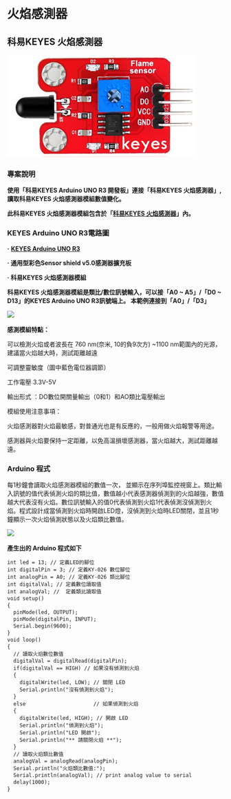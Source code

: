# 火焰感測器

## **科易KEYES 火焰感測器**

![](../.gitbook/assets/火焰感測器-1.JPG)

### **專案說明**

**使用「科易KEYES Arduino UNO R3 開發板」連接「科易KEYES 火焰感測器」,讀取科易KEYES 火焰感測器模組數值變化。**

**此科易KEYES 火焰感測器模組包含於「**[**科易KEYES 火焰感測器**](https://www.robotkingdom.com.tw/product/keyes-flamesensor/)**」內。**

### **KEYES Arduino UNO R3電路圖**

**·**  [**KEYES Arduino UNO R3**](https://www.robotkingdom.com.tw/product/keyes-uno-r3/)

**·  通用型彩色Sensor shield v5.0感測器擴充板**

**·  科易KEYES 火焰感測器模組**

**科易KEYES 火焰感測器模組是類比/數位訊號輸入，可以接「A0 \~ A5」/「D0 \~ D13」的KEYES Arduino UNO R3訊號端上。 本範例連接到「A0」/「D3」**

![](https://lh6.googleusercontent.com/fsJwDeYC59R6pTS8RTojFfCNwMgwVZsOPLjKdI6SfHAS6wPNWRUqVDHDhmfGy9rjO0thIfCPMBhf2dduc82d\_HNGTSlTgnMEssZhYIXtgfnwld7KgW8u6gnizNm0BwCK1ax8wn1v)

**感測模組特點：**

可以檢測火焰或者波長在 760 nm(奈米, 10的負9次方) \~1100 nm範圍內的光源，建議當火焰越大時，測試距離越遠

可調整靈敏度（圖中藍色電位器調節）

工作電壓 3.3V-5V

輸出形式 ：DO數位開關量輸出（0和1）和AO類比電壓輸出

模組使用注意事項：

火焰感測器對火焰最敏感，對普通光也是有反應的，一般用做火焰報警等用途。

感測器與火焰要保持一定距離，以免高溫損壞感測器，當火焰越大，測試距離越遠。

### **Arduino 程式**

每1秒鐘會讀取火焰感測器模組的數值一次， 並顯示在序列埠監控視窗上。類比輸入訊號的值代表偵測火焰的類比值，數值越小代表感測器偵測到的火焰越強，數值越大代表沒有火焰。數位訊號輸入的值0代表偵測到火焰1代表偵測沒偵測到火焰。程式設計成當偵測到火焰時開啟LED燈，沒偵測到火焰時LED關閉，並且1秒鐘顯示一次火焰偵測狀態以及火焰類比數值。

![](https://lh3.googleusercontent.com/vP5RTmuYsOpYNP\_ngicuryn1wDefbzWFQjhbHjJ2\_9HBeHfBvf7yL47omSS43x9EqKX2RhSnsx5MBD8O4u8YsKMO5OJ6LYtkLgfq\_jYitDNtPdocMDiD6M8N4xM20FhIdss3qYY5)

**產生出的 Arduino 程式如下**

```
int led = 13; // 定義LED的腳位
int digitalPin = 3; // 定義KY-026 數位腳位
int analogPin = A0; // 定義KY-026 類比腳位
int digitalVal; // 定義數位讀取值
int analogVal; //  定義類比讀取值
void setup()
{
  pinMode(led, OUTPUT);
  pinMode(digitalPin, INPUT);
  Serial.begin(9600);
}
void loop()
{
  // 讀取火焰數位數值
  digitalVal = digitalRead(digitalPin); 
  if(digitalVal == HIGH) // 如果沒有偵測到火焰
  {
    digitalWrite(led, LOW); // 關閉 LED
    Serial.println("沒有偵測到火焰");
  }
  else                      // 如果偵測到火焰
  {
    digitalWrite(led, HIGH); // 開啟 LED
    Serial.println("偵測到火焰");
    Serial.println("LED 開啟");
    Serial.println("** 請關閉火焰 **");
  }
  // 讀取火焰類比數值
  analogVal = analogRead(analogPin); 
  Serial.println("火焰類比數值:");
  Serial.println(analogVal); // print analog value to serial
  delay(1000);
}
```
